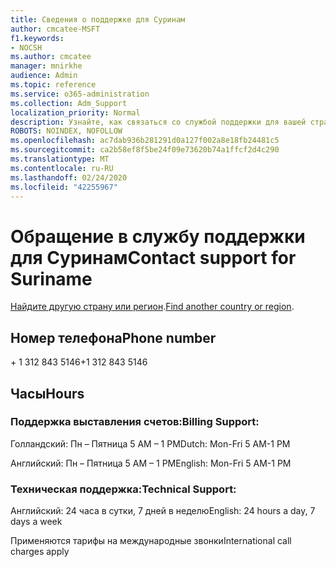```yaml
---
title: Сведения о поддержке для Суринам
author: cmcatee-MSFT
f1.keywords:
- NOCSH
ms.author: cmcatee
manager: mnirkhe
audience: Admin
ms.topic: reference
ms.service: o365-administration
ms.collection: Adm_Support
localization_priority: Normal
description: Узнайте, как связаться со службой поддержки для вашей страны или региона.
ROBOTS: NOINDEX, NOFOLLOW
ms.openlocfilehash: ac7dab936b281291d0a127f002a8e18fb24481c5
ms.sourcegitcommit: ca2b58ef8f5be24f09e73620b74a1ffcf2d4c290
ms.translationtype: MT
ms.contentlocale: ru-RU
ms.lasthandoff: 02/24/2020
ms.locfileid: "42255967"
---
```

# <a name="contact-support-for-suriname"></a><span data-ttu-id="7d08e-103">Обращение в службу поддержки для Суринам</span><span class="sxs-lookup"><span data-stu-id="7d08e-103">Contact support for Suriname</span></span>

<span data-ttu-id="7d08e-104">[Найдите другую страну или регион](../contact-support-for-business-products.md).</span><span class="sxs-lookup"><span data-stu-id="7d08e-104">[Find another country or region](../contact-support-for-business-products.md).</span></span>

## <a name="phone-number"></a><span data-ttu-id="7d08e-105">Номер телефона</span><span class="sxs-lookup"><span data-stu-id="7d08e-105">Phone number</span></span>
<span data-ttu-id="7d08e-106">+ 1 312 843 5146</span><span class="sxs-lookup"><span data-stu-id="7d08e-106">+1 312 843 5146</span></span>

## <a name="hours"></a><span data-ttu-id="7d08e-107">Часы</span><span class="sxs-lookup"><span data-stu-id="7d08e-107">Hours</span></span>
### <a name="billing-support"></a><span data-ttu-id="7d08e-108">Поддержка выставления счетов:</span><span class="sxs-lookup"><span data-stu-id="7d08e-108">Billing Support:</span></span>

<span data-ttu-id="7d08e-109">Голландский: Пн – Пятница 5 AM – 1 PM</span><span class="sxs-lookup"><span data-stu-id="7d08e-109">Dutch: Mon-Fri 5 AM-1 PM</span></span>

<span data-ttu-id="7d08e-110">Английский: Пн – Пятница 5 AM – 1 PM</span><span class="sxs-lookup"><span data-stu-id="7d08e-110">English: Mon-Fri 5 AM-1 PM</span></span>

### <a name="technical-support"></a><span data-ttu-id="7d08e-111">Техническая поддержка:</span><span class="sxs-lookup"><span data-stu-id="7d08e-111">Technical Support:</span></span>

<span data-ttu-id="7d08e-112">Английский: 24 часа в сутки, 7 дней в неделю</span><span class="sxs-lookup"><span data-stu-id="7d08e-112">English: 24 hours a day, 7 days a week</span></span>

<span data-ttu-id="7d08e-113">Применяются тарифы на международные звонки</span><span class="sxs-lookup"><span data-stu-id="7d08e-113">International call charges apply</span></span>